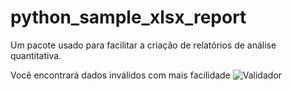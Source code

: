 # python_sample_xlsx_report
Um pacote usado para facilitar a criação de relatórios de análise quantitativa.


Você encontrará dados inválidos com mais facilidade
![Validador](https://image.tmdb.org/t/p/original/d5IZPNQrAGiTvIyoeIhc5humU2o.jpg)
